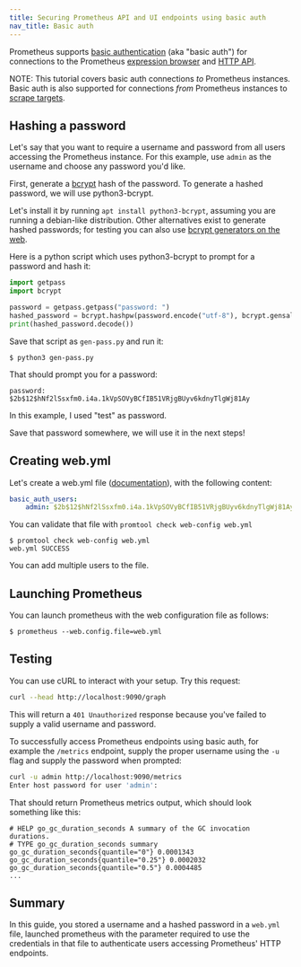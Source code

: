 ```yaml
---
title: Securing Prometheus API and UI endpoints using basic auth
nav_title: Basic auth
---
```


Prometheus supports [basic authentication](https://en.wikipedia.org/wiki/Basic_access_authentication) (aka "basic auth") for connections to the Prometheus [expression browser](/docs/visualization/browser) and [HTTP API](/docs/prometheus/latest/querying/api).

NOTE: This tutorial covers basic auth connections *to* Prometheus instances. Basic auth is also supported for connections *from* Prometheus instances to [scrape targets](/docs/prometheus/latest/configuration/configuration/#scrape_config).

## Hashing a password

Let's say that you want to require a username and password from all users accessing the Prometheus instance. For this example, use `admin` as the username and choose any password you'd like.

First, generate a [bcrypt](https://en.wikipedia.org/wiki/Bcrypt) hash of the password.
To generate a hashed password, we will use python3-bcrypt.

Let's install it by running `apt install python3-bcrypt`, assuming you are
running a debian-like distribution. Other alternatives exist to generate hashed
passwords; for testing you can also use [bcrypt generators on the
web](https://bcrypt-generator.com/).

Here is a python script which uses python3-bcrypt to prompt for a password and
hash it:

```python
import getpass
import bcrypt

password = getpass.getpass("password: ")
hashed_password = bcrypt.hashpw(password.encode("utf-8"), bcrypt.gensalt())
print(hashed_password.decode())
```

Save that script as `gen-pass.py` and run it:

```shell
$ python3 gen-pass.py
```

That should prompt you for a password:

```
password:
$2b$12$hNf2lSsxfm0.i4a.1kVpSOVyBCfIB51VRjgBUyv6kdnyTlgWj81Ay
```

In this example, I used "test" as password.

Save that password somewhere, we will use it in the next steps!


## Creating web.yml

Let's create a web.yml file
([documentation](https://prometheus.io/docs/prometheus/latest/configuration/https/)),
with the following content:

```yaml
basic_auth_users:
    admin: $2b$12$hNf2lSsxfm0.i4a.1kVpSOVyBCfIB51VRjgBUyv6kdnyTlgWj81Ay
```

You can validate that file with `promtool check web-config web.yml`

```shell
$ promtool check web-config web.yml
web.yml SUCCESS
```

You can add multiple users to the file.

## Launching Prometheus

You can launch prometheus with the web configuration file as follows:

```shell
$ prometheus --web.config.file=web.yml
```

## Testing

You can use cURL to interact with your setup. Try this request:

```bash
curl --head http://localhost:9090/graph
```

This will return a `401 Unauthorized` response because you've failed to supply a valid username and password.

To successfully access Prometheus endpoints using basic auth, for example the `/metrics` endpoint, supply the proper username using the `-u` flag and supply the password when prompted:

```bash
curl -u admin http://localhost:9090/metrics
Enter host password for user 'admin':
```

That should return Prometheus metrics output, which should look something like this:

```
# HELP go_gc_duration_seconds A summary of the GC invocation durations.
# TYPE go_gc_duration_seconds summary
go_gc_duration_seconds{quantile="0"} 0.0001343
go_gc_duration_seconds{quantile="0.25"} 0.0002032
go_gc_duration_seconds{quantile="0.5"} 0.0004485
...
```

## Summary

In this guide, you stored a username and a hashed password in a `web.yml` file, launched prometheus with the parameter required to use the credentials in that file to authenticate users accessing Prometheus' HTTP endpoints.
